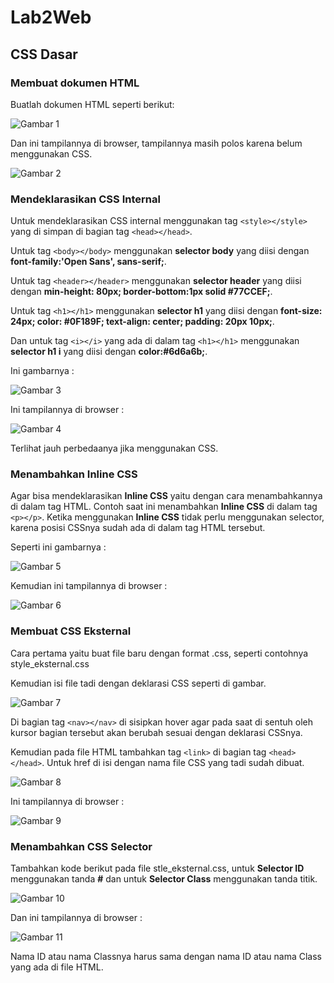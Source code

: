 # Lab2Web
## CSS Dasar
### Membuat dokumen HTML
Buatlah dokumen HTML seperti berikut:

![Gambar 1](screenshot/ss1a.PNG)

Dan ini tampilannya di browser, tampilannya masih polos karena belum menggunakan CSS.

![Gambar 2](screenshot/ss1b.PNG)

###  Mendeklarasikan CSS Internal
Untuk mendeklarasikan CSS internal menggunakan tag  `<style></style>` yang di simpan di bagian tag `<head></head>`.

Untuk tag `<body></body>` menggunakan **selector body** yang diisi dengan **font-family:'Open Sans', sans-serif;**.

Untuk tag `<header></header>` menggunakan **selector header** yang diisi dengan **min-height: 80px; border-bottom:1px solid #77CCEF;**.

Untuk tag `<h1></h1>` menggunakan **selector h1** yang diisi dengan **font-size: 24px; color: #0F189F; text-align: center; padding: 20px 10px;**.

Dan untuk tag `<i></i>`  yang ada di dalam tag `<h1></h1>` menggunakan **selector h1 i** yang diisi dengan **color:#6d6a6b;**.

Ini gambarnya :

![Gambar 3](screenshot/ss2a.PNG)

Ini tampilannya di browser :

![Gambar 4](screenshot/ss2b.PNG)

Terlihat jauh perbedaanya jika menggunakan CSS.

### Menambahkan Inline CSS
Agar bisa mendeklarasikan **Inline CSS** yaitu dengan cara menambahkannya di dalam tag HTML. Contoh saat ini menambahkan **Inline CSS** di dalam tag `<p></p>`. Ketika menggunakan **Inline CSS** tidak perlu menggunakan selector, karena posisi CSSnya sudah ada di dalam tag HTML tersebut.

Seperti ini gambarnya :

![Gambar 5](screenshot/ss3a.PNG)

Kemudian ini tampilannya di browser :

![Gambar 6](screenshot/ss3b.PNG)

### Membuat CSS Eksternal
Cara pertama yaitu buat file baru dengan format .css, seperti contohnya style_eksternal.css

Kemudian isi file tadi dengan deklarasi CSS seperti di gambar.

![Gambar 7](screenshot/ss4a.PNG)

Di bagian tag `<nav></nav>` di sisipkan hover agar pada saat di sentuh oleh kursor bagian tersebut akan berubah sesuai dengan deklarasi CSSnya.

Kemudian pada file HTML tambahkan tag `<link>` di bagian tag `<head></head>`.
Untuk href di isi dengan nama file CSS yang tadi sudah dibuat.

![Gambar 8](screenshot/ss4b.PNG)

Ini tampilannya di browser :

![Gambar 9](screenshot/ss4c.PNG)

###  Menambahkan CSS Selector
Tambahkan kode berikut pada file stle_eksternal.css, untuk **Selector ID** menggunakan tanda **#** dan untuk **Selector Class** menggunakan tanda titik.

![Gambar 10](screenshot/ss5a.PNG)

Dan ini tampilannya di browser :

![Gambar 11](screenshot/ss5b.PNG)

Nama ID atau nama Classnya harus sama dengan nama ID atau nama Class yang ada di file HTML.


